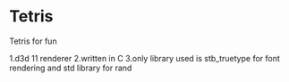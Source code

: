 # Tetris 

Tetris for fun

1.d3d 11 renderer
2.written in C
3.only library used is stb_truetype for font rendering and std library for rand 

